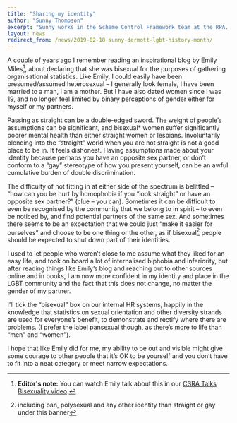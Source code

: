 ```yaml
---
title: "Sharing my identity"
author: "Sunny Thompson"
excerpt: "Sunny works in the Scheme Control Framework team at the RPA. In this post, they share why it's important for them to share their identity as a pansexual person."
layout: news
redirect_from: /news/2019-02-18-sunny-dermott-lgbt-history-month/
---
```


A couple of years ago I remember reading an inspirational blog by Emily Miles[^1], about declaring that she was bisexual for the purposes of gathering organisational statistics.  Like Emily, I could easily have been presumed/assumed heterosexual – I generally look female, I have been married to a man, I am a mother.  But I have also dated women since I was 19, and no longer feel limited by binary perceptions of gender either for myself or my partners.

Passing as straight can be a double-edged sword. The weight of people’s assumptions can be significant, and bisexual* women suffer significantly poorer mental health than either straight women or lesbians. Involuntarily blending into the “straight” world when you are not straight is not a good place to be in. It feels dishonest.  Having assumptions made about your identity because perhaps you have an opposite sex partner, or don’t conform to a “gay” stereotype of how you present yourself, can be an awful cumulative burden of double discrimination.

The difficulty of not fitting in at either side of the spectrum is belittled – “how can you be hurt by homophobia if you “look straight” or have an opposite sex partner?” (clue – you can).  Sometimes it can be difficult to even be recognised by the community that we belong to in spirit – to even be noticed by, and find potential partners of the same sex.  And sometimes there seems to be an expectation that we could just “make it easier for ourselves” and choose to be one thing or the other, as if bisexual[^2] people should be expected to shut down part of their identities.

I used to let people who weren’t close to me assume what they liked for an easy life, and took on board a lot of internalised biphobia and inferiority, but after reading things like Emily’s blog and reaching out to other sources online and in books, I am now more confident in my identity and place in the LGBT community and the fact that this does not change, no matter the gender of my partner.

I’ll tick the “bisexual” box on our internal HR systems, happily in the knowledge that statistics on sexual orientation and other diversity strands are used for everyone’s benefit, to demonstrate and rectify where there are problems.  (I prefer the label pansexual though, as there’s more to life than “men” and “women”).  

I hope that like Emily did for me, my ability to be out and visible might give some courage to other people that it’s OK to be yourself and you don’t have to fit into a neat category or meet narrow expectations.



[^1]: **Editor's note:** You can watch Emily talk about this in our [CSRA Talks Bisexuality video](/archives/2016/09/19/watch-csra-talks-bisexuality/).

[^2]: including pan, polysexual and any other identity than straight or gay under this banner
